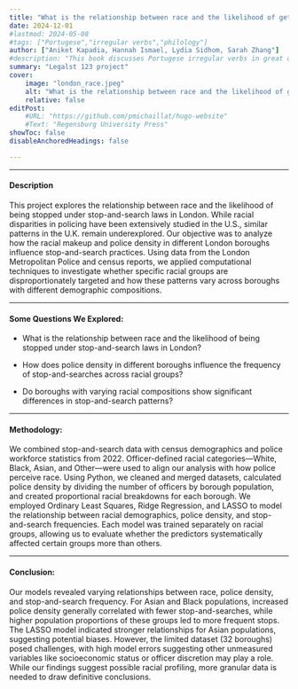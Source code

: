 ```yaml
---
title: "What is the relationship between race and the likelihood of getting stopped under stop-and-search laws in London?" 
date: 2024-12-01
#lastmod: 2024-05-08
#tags: ["Portugese","irregular verbs","philology"]
author: ["Aniket Kapadia, Hannah Ismael, Lydia Sidhom, Sarah Zhang"]
#description: "This book discusses Portugese irregular verbs in great details."
summary: "Legalst 123 project"
cover:
    image: "london_race.jpeg"
    alt: "What is the relationship between race and the likelihood of getting stopped under stop-and-search laws in London?"
    relative: false
editPost:
    #URL: "https://github.com/pmichaillat/hugo-website"
    #Text: "Regensburg University Press"
showToc: false
disableAnchoredHeadings: false

---
```


---

#### Description

This project explores the relationship between race and the likelihood of being stopped under stop-and-search laws in London. While racial disparities in policing have been extensively studied in the U.S., similar patterns in the U.K. remain underexplored. Our objective was to analyze how the racial makeup and police density in different London boroughs influence stop-and-search practices. Using data from the London Metropolitan Police and census reports, we applied computational techniques to investigate whether specific racial groups are disproportionately targeted and how these patterns vary across boroughs with different demographic compositions.


---

#### Some Questions We Explored:

- What is the relationship between race and the likelihood of being stopped under stop-and-search laws in London?

- How does police density in different boroughs influence the frequency of stop-and-searches across racial groups?

- Do boroughs with varying racial compositions show significant differences in stop-and-search patterns?

---

#### Methodology:

We combined stop-and-search data with census demographics and police workforce statistics from 2022. Officer-defined racial categories—White, Black, Asian, and Other—were used to align our analysis with how police perceive race. Using Python, we cleaned and merged datasets, calculated police density by dividing the number of officers by borough population, and created proportional racial breakdowns for each borough. We employed Ordinary Least Squares, Ridge Regression, and LASSO to model the relationship between racial demographics, police density, and stop-and-search frequencies. Each model was trained separately on racial groups, allowing us to evaluate whether the predictors systematically affected certain groups more than others.

---

#### Conclusion:

Our models revealed varying relationships between race, police density, and stop-and-search frequency. For Asian and Black populations, increased police density generally correlated with fewer stop-and-searches, while higher population proportions of these groups led to more frequent stops. The LASSO model indicated stronger relationships for Asian populations, suggesting potential biases. However, the limited dataset (32 boroughs) posed challenges, with high model errors suggesting other unmeasured variables like socioeconomic status or officer discretion may play a role. While our findings suggest possible racial profiling, more granular data is needed to draw definitive conclusions.
